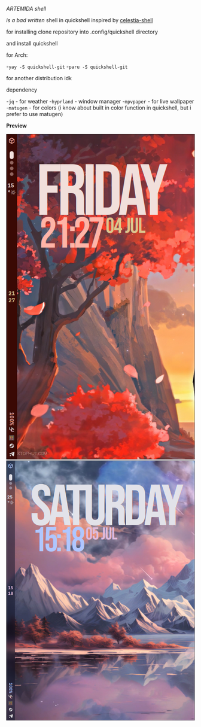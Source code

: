 *ARTEMIDA shell*

_is a bad written_ shell in quickshell inspired by [celestia-shell](https://github.com/Ayanashi/Celestia)

for installing clone repository into 
  .config/quickshell 
directory

and install quickshell

for Arch:

  -`yay -S quickshell-git`
  -`paru -S quickshell-git`

for another distribution idk


dependency

  -`jq` - for weather
  -`hyprland` - window manager
  -`mpvpaper` - for live wallpaper
  -`matugen` -  for colors (i know about built in color function in quickshell, but i prefer to use matugen)


**Preview**


![image](Preview/preview_of_bar.png)
![image](Preview/transparent_bar.png)

